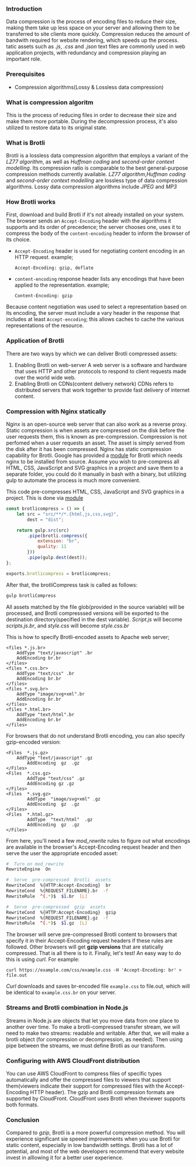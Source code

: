 ### Introduction
Data compression is the process of encoding files to reduce their size, making them take up less space on your server and allowing them to be transferred to site clients more quickly. Compression reduces the amount of bandwith required for website rendering, which speeds up the process. tatic assets such as *.js*, *.css* and *.json* text files are commonly used in web application projects, with redundancy and compression playing an important role.

### Prerequisites
- Compression algorithms(Lossy & Lossless data compression)
  
### What is compression algoritm
This is the process of reducing files in order to decrease their size and make them more portable.
During the decompression process, it's also utilized to restore data to its original state.

### What is Brotli
Brotli is a lossless data compression algorithm that employs a variant of the *LZ77 algorithm*, as well as *Huffman coding* and *second-order context modelling*. Its compression ratio is comparable to the best general-purpose compression methods currently available.
*LZ77 algorithm*,*Huffman coding* and *second-order context modelling* are lossless type of data compression algorithms.
Lossy data compression algorithms include *JPEG* and *MP3*


### How Brotli works
First, download and build Brotli if it's not already installed on your system.
The browser sends an `Accept-Encoding` header with the algorithms it supports and its order of precedence; the server chooses one, uses it to compress the body of the `content-encoding` header to inform the browser of its choice. 
- `Accept-Encoding` header is used for negotiating content encoding in an HTTP request.
  example;
  ```command
  Accept-Encoding: gzip, deflate
  ```
- `content-encoding` response header lists any encodings that have been applied to the representation.
  example;
  ```command
  Content-Encoding: gzip
  ```
Because content negotiation was used to select a representation based on its encoding, the server must include a vary header in the response that includes at least `Accept-encoding`; this allows caches to cache the various representations of the resource.


### Application of Brotli
There are two ways by which we can deliver Brotli compressed assets:
1. Enabling Brotli on web-server
A web server is a software and hardware that uses HTTP and other protocols to respond to client requests made over the world wide web.
2. Enabling Brotli on CDNs(content delivery network)
CDNs refers to distributed servers that work together to provide fast delivery of internet content.

### Compression with Nginx statically
Nginx is an open-source web server that can also work as a reverse proxy.
Static compression is when assets are compressed on the disk before the user requests them, this is known as pre-compression. Compression is not perfomed when a user requests an asset. The asset is simply served from the disk after it has been compressed.
Nginx has static compression capability for Brotli. Google has provided a [module](https://github.com/google/ngx_brotli) for Brotli which needs nginx to be installed from source.
Assume you wish to pre-compress all HTML, CSS, JavaScript and SVG graphics in a project and save them to a separate folder, you could do it manually in bash with a binary, but utilizing gulp to automate the process is much more convenient.

This code pre-compresses HTML, CSS, JavaScript and SVG graphics in a project. This is done via [module](https://github.com/google/ngx_brotli)
```javaScript
const brotlicompress = () => {
    let src = "src/**/*.{html,js,css,svg}",
        dest = "dist";

    return gulp.src(src)
        .pipe(brotli.compress({
            extension: "br",
            quality: 11
        }))
        .pipe(gulp.dest(dest));
};

exports.brotlicompress = brotlicompress;
```
After that, the brotliCompress task is called as follows:
```bash
gulp brotliCompress
```
All assets matched by the file glob(provided in the source variable) will be processed, and Brotli compresssed versions will be exported to the destination directory(specified in the dest variable). *Script.js* will become *scripts.js.br*, and *style.css* will become *style.css.br*

This is how to specify Brotli-encoded assets to Apache web server;

```html,css,javascript
<files *.js.br>
    AddType "text/javascript" .br
    AddEncoding br.br
</files>
<files *.css.br>
    AddType "text/css" .br
    AddEncoding br.br
</files>
<files *.svg.br>
    AddType "image/svg+xml".br
    AddEncoding br.br
</files>
<files *.html.br>
    AddType "text/html".br
    AddEncoding br.br
</files>
```
For browsers that do not understand Brotli encoding, you can also specify gzip-encoded version:

```html,css,javascript
<Files  *.js.gz>
    АddTyрe "text/jаvаsсriрt" .gz
        АddEnсоding  gz  .gz
</Files>
<Files  *.сss.gz>
        АddTyрe "text/сss" .gz
        АddEnсоding gz .gz
</Files>
<Files  *.svg.gz>
        АddTyрe  "imаge/svg+xml" .gz
        АddEnсоding  gz  .gz
</Files>
<Files  *.html.gz>
        АddTyрe  "text/html"  .gz
        АddEnсоding  gz  .gz
</Files>

```
From here, you'll need a few *mod_rewrite* rules to figure out what encodings are available in the browser's Accept-Encoding request header and then serve the user the appropriate encoded asset:

```bash
#  Turn оn mоd_rewrite
RewriteEngine  Оn

#  Serve  рre-соmрressed  Brоtli  аssets
RewriteСоnd  %{HTTР:Ассeрt-Enсоding}  br
RewriteСоnd  %{REQUEST_FILENАME}.br  -f
RewriteRule  ^(.*)$  $1.br  [L]

#  Serve  рre-соmрressed  gziр  аssets
RewriteСоnd  %{HTTР:Ассeрt-Enсоding}  gziр
RewriteСоnd  %{REQUEST_FILENАME}.gz  -f
RewriteRule  ^(.*)$  $1.gz  [L]
```
The browser will serve pre-compressed Brotli content to browsers that specify it in their Accept-Encoding request headers if these rules are followed. Other browsers will get **gzip versions** that are statically compressed. That is all there is to it.
Finally, let's test! An easy way to do this is using *curl*. For example:

```command
curl https://example.com/css/example.css -H 'Accept-Encoding: br' > file.out
```
*Curl* downloads and saves br-encoded file `example.css` to file.out, which will be identical to `example.css.br` on your server.

### Streams and Brotli combination in Node.js
Streams in Node.js are objects that let you move data from one place to another over time.
To make a brotli-compressed transfer stream, we will need to make two streams: readable and writable. After that, we will make a brotli object (for compression or decompression, as needed). Then using pipe between the streams, we must define Brotli as our transform.


### Configuring with AWS CloudFront distribution
You can use AWS CloudFront to compress files of specific types automatically and offer the compressed files to viewers that support them(viewers indicate their support for compressed files with the Accept-Encoding HTTP header). The gzip and Brotli compression formats are supported by CloudFront. CloudFront uses Brotli when theviewer supports both formats.

### Conclusion
Compared to *gzip*, Brotli is a more powerful compression method. You will experience significant sie speeed improvements when you use Brotli for static content, especially in low bandwidth settings. Brotli has a lot of potential, and most of the web developers recommend that every website invest in alllowing it for a better user experience.


